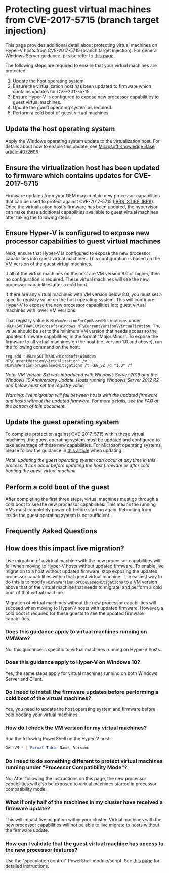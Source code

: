 # Protecting guest virtual machines from CVE-2017-5715 (branch target injection)

This page provides additional detail about protecting virtual machines on Hyper-V hosts from CVE-2017-5715 (branch target injection).  For general Windows Server guidance, please refer to [this page](https://support.microsoft.com/en-us/help/4072698/windows-server-guidance-to-protect-against-the-speculative-execution).

The following steps are required to ensure that your virtual machines are protected:

1. Update the host operating system.
2. Ensure the virtualization host has been updated to firmware which contains updates for CVE-2017-5715.
3. Ensure Hyper-V is configured to expose new processor capabilities to guest virtual machines.
4. Update the guest operating system as required. 
5. Perform a cold boot of guest virtual machines.

## Update the host operating system

Apply the Windows operating system update to the virtualization host. For details about how to enable this update, see [Microsoft Knowledge Base article 4072699](https://support.microsoft.com/help/4072699).

## Ensure the virtualization host has been updated to firmware which contains updates for CVE-2017-5715

Firmware updates from your OEM may contain new processor capabilities that can be used to protect against CVE-2017-5715 ([IBRS, STIBP, IBPB](https://newsroom.intel.com/wp-content/uploads/sites/11/2018/01/Intel-Analysis-of-Speculative-Execution-Side-Channels.pdf)).  Once the virtualization host's firmware has been updated, the hypervisor can make these additional capabilities available to guest virtual machines after taking the following steps.

## Ensure Hyper-V is configured to expose new processor capabilities to guest virtual machines

Next, ensure that Hyper-V is configured to expose the new processor capabilities into guest virtual machines.  This configuration is based on the [VM version](https://docs.microsoft.com/en-us/windows-server/virtualization/hyper-v/deploy/upgrade-virtual-machine-version-in-hyper-v-on-windows-or-windows-server) of the guest virtual machines. 

If all of the virtual machines on the host are VM version 8.0 or higher, then no configuration is required.  These virtual machines will see the new processor capabilities after a cold boot.

If there are any virtual machines with VM version below 8.0, you must set a specific registry value on the host operating system.  This will configure Hyper-V to expose the new processor capabilities into guest virtual machines with lower VM versions.

That registry value is `MinVmVersionForCpuBasedMitigations` under `HKLM\SOFTWARE\Microsoft\Windows NT\CurrentVersion\Virtualization`.  The value should be set to the minimum VM version that needs access to the updated firmware capabilities, in the format “Major.Minor”.  To expose the firmware to all virtual machines on the host (i.e. version 1.0 and above), run the following command on the host: 

```
reg add "HKLM\SOFTWARE\Microsoft\Windows NT\CurrentVersion\Virtualization" /v MinVmVersionForCpuBasedMitigations /t REG_SZ /d "1.0" /f
```
*Note: VM Version 8.0 was introduced with Windows Server 2016 and the Windows 10 Anniversary Update.  Hosts running Windows Server 2012 R2 and below must set the registry value*

*Warning: live migration will fail between hosts with the updated firmware and hosts without the updated firmware.  For more details, see the FAQ at the bottom of this document.*

## Update the guest operating system

To complete protection against CVE-2017-5715 within these virtual machines, the guest operating system must be updated and configured to take advantage of these new capabilities.  For Microsoft operating systems, please follow the guidance in [this article](https://support.microsoft.com/en-us/help/4072698/windows-server-guidance-to-protect-against-the-speculative-execution) when updating.

*Note: updating the guest operating system can occur at any time in this process.  It can occur before updating the host firmware or after cold booting the guest virtual machine.*

## Perform a cold boot of the guest

After completing the first three steps, virtual machines must go through a cold boot to see the new processor capabilities.  This means the running VMs must completely power off before starting again.  Rebooting from inside the guest operating system is not sufficient.

## Frequently Asked Questions

## How does this impact live migration?

Live migration of a virtual machine with the new processor capabilities will fail when moving to Hyper-V hosts without updated firmware.  To enable live migration to a host without updated firmware, stop exposing the updated processor capabilities within that guest virtual machine.  The easiest way to do this is to modify `MinVmVersionForCpuBasedMitigations` to a VM version above that of the virtual machine that needs to migrate, and perform a cold boot of that virtual machine.

Migration of virtual machines without the new processor capabilities will succeed when moving to Hyper-V hosts with updated firmware.  However, a cold boot is required for these guests to see the updated firmware capabilities.

### Does this guidance apply to virtual machines running on VMWare?
No, this guidance is specific to virtual machines running on Hyper-V hosts.

### Does this guidance apply to Hyper-V on Windows 10?
Yes, the same steps apply for virtual machines running on both Windows Server and Client.

### Do I need to install the firmware updates before performing a cold boot of the virtual machines?
Yes, you need to update the host operating system and firmware before cold booting your virtual machines.

### How do I check the VM version for my virtual machines?
Run the following PowerShell on the Hyper-V host:
``` PowerShell
Get-VM * | Format-Table Name, Version  
```

### Do I need to do something different to protect virtual machines running under "Processor Compatibility Mode"?
No.  After following the instructions on this page, the new processor capabilities will also be exposed to virtual machines started in processor compatibility mode.

### What if only half of the machines in my cluster have received a firmware update?
This will impact live migration within your cluster.  Virtual machines with the new processor capabilities will not be able to live migrate to hosts without the firmware update.  

### How can I validate that the guest virtual machine has access to the new processor features?
Use the "speculation control" PowerShell module/script.  See [this page](https://support.microsoft.com/en-us/help/4072698/windows-server-guidance-to-protect-against-the-speculative-execution) for detailed instructions.

